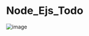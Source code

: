 # Node_Ejs_Todo
![image](https://user-images.githubusercontent.com/101898018/207414519-bb47406f-1b76-4f9e-965d-ff1270227c53.png)
